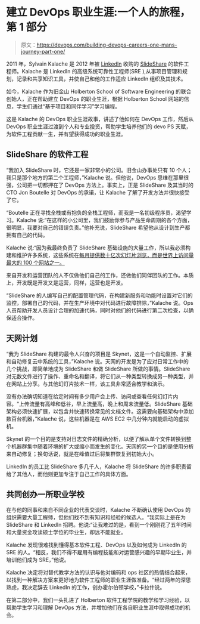 # 建立 DevOps 职业生涯:一个人的旅程，第 1 部分

> 原文：<https://devops.com/building-devops-careers-one-mans-journey-part-one/>

2011 年，Sylvain Kalache 是 2012 年被 [LinkedIn](https://www.linkedin.com) 收购的 [SlideShare](http://www.slideshare.net/) 的软件工程师。Kalache 是 LinkedIn 的高级系统可靠性工程师(SRE ),从事项目管理和规划，记录和共享知识工具，并使自己和他的工作适应 LinkedIn 组织及其技术。

如今，Kalache 作为旧金山 Holberton School of Software Engineering 的联合创始人，正在帮助建立 DevOps 的职业生涯，根据 Holberton School 网站的信息，学生们通过“基于项目和同伴学习”学习编程。

这是 Kalache 的 DevOps 职业生涯故事，讲述了他如何在 DevOps 工作，然后从 DevOps 职业生涯过渡到个人和专业投资，帮助学生培养他们的 devo PS 天赋，为软件工程贡献一生，并有望获得成功的职业生涯。

## SlideShare 的软件工程

“我加入 SlideShare 时，它还是一家非常小的公司。旧金山办事处只有 10 个人；我只是那个地方的第二个工程师，”Kalache 说。但他说，DevOps 思维在那里很强，公司把一切都押在了 DevOps 方法上。事实上，正是 SlideShare 及其当时的 CTO Jon Boutelle 对 DevOps 的承诺，让 Kalache 了解了开发方法并很快接受了它。

“Boutelle 正在寻找全栈或有抱负的全栈工程师，而我是一名初级程序员，渴望学习。Kalache 说:“在这样的小公司里，我们鼓励你参与产品生命周期的各个方面，很明显，我要对自己的错误负责。”他补充说，SlideShare 希望他从设计到生产都拥有自己的代码。

Kalache 说:“因为我最终负责了 SlideShare 基础设施的大量工作，所以我必须构建和维护许多系统，这些系统在[每月提供数十亿次幻灯片浏览，而](http://www.slideshare.net/ss/creators/get-started)[是世界上访问量最大的 100 个网站之一。](http://www.slideshare.net/ss/creators/get-started)

来自开发和运营团队的人不仅做他们自己的工作，还做他们同伴团队的工作。本质上，开发既是开发又是运营，同样，运营也是开发。

“SlideShare 的人编写自己的配置管理代码，在构建新服务和功能时设置对它们的监控，部署自己的代码，并在生产环境中对代码进行故障排除，”Kalache 说。Ops 人员帮助开发人员设计合理的加速代码，同时对他们的代码进行第二次检查，以确保适合操作。

## 天网计划

“我为 SlideShare 构建的最令人兴奋的项目是 Skynet，这是一个自动监控、扩展和自动修复云中系统的工具，”Kalache 说。天网的开发是为了应对日常工作中的几个挑战，即简单地成为 SlideShare 和做 SlideShare 所做的事情。SlideShare 对无数文件进行了操作、重命名和翻译，将它们从一种类型转换成另一种类型，并在网站上分享。与其他幻灯片技术一样，该工具非常适合教学和演示。

没有办法确切知道在给定时间有多少用户会上传、访问或查看任何幻灯片内容。“上传流量有高峰和低谷，早上流量高，晚上和周末流量低。SlideShare 基础架构必须快速扩展，以包含并快速转换常见的文档文件。这需要向基础架构中添加数百台机器，”Kalache 说，这些机器是在 AWS EC2 中几分钟内就能启动的虚拟机。

Skynet 的一个目的是支持对日志文件的精确分析，以便了解从单个文件转换到整个机器群集中随着环境的扩大或缩小而发生的变化。天网的另一个目的是使用分析来自动修复；换句话说，就是在峰值过后将集群恢复到初始大小。

LinkedIn 的员工比 SlideShare 多几千人，Kalache 将 SlideShare 的许多职责留给了其他人，而他则更加专注于自己工作的具体方面。

## 共同创办一所职业学校

在与他的同事和来自不同企业的代表交谈时，Kalache 不断确认使用 DevOps 的组织需要大量工程师，但他们找不到有知识和经验的候选人。“我实际上是在为 SlideShare 和 LinkedIn 招聘。他说:“让我难过的是，看到一个刚刚花了五年时间和大量资金攻读硕士学位的毕业生，却远不能就业。

Kalache 发现很难找到懂得基本软件工程、DevOps 以及如何成为 LinkedIn 的 SRE 的人。“相反，我们不得不雇用有编程技能和对运营感兴趣的早期毕业生，并培训他们成为 SRE，”他说。

Kalache 决定将对替代教学方法的认识与他对编码和 ops 社区的热情结合起来，以找到一种解决方案来更好地为软件工程师的职业生涯做准备。“经过两年的深思熟虑，我决定辞去 LinkedIn 的工作，创办霍尔伯顿学校，”卡拉什说。

在第二部分中，我们一头扎进了 Holberton 软件工程学院的教学和学习经验，以帮助学生学习和理解 DevOps 方法，并增加他们在各自职业生涯中取得成功的机会。